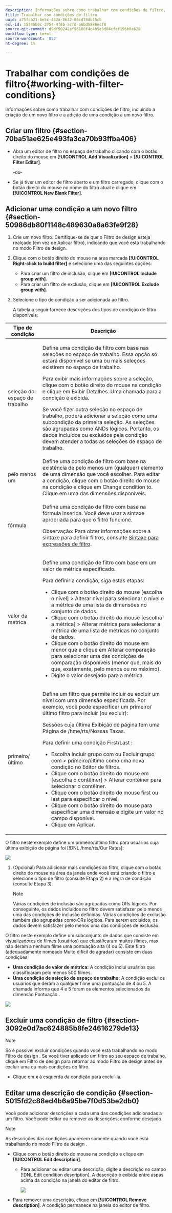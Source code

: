```yaml
---
description: Informações sobre como trabalhar com condições de filtro, incluindo a criação de um novo filtro e a adição de uma condição a um novo filtro.
title: Trabalhar com condições de filtro
uuid: a75fcb21-be5c-452a-8632-86cd78db15cb
exl-id: 15745b0c-2754-4f8b-acfd-a6bd5886ecf8
source-git-commit: d9df90242ef96188f4e4b5e6d04cfef196b0a628
workflow-type: tm+mt
source-wordcount: '852'
ht-degree: 1%

---
```


# Trabalhar com condições de filtro{#working-with-filter-conditions}

Informações sobre como trabalhar com condições de filtro, incluindo a criação de um novo filtro e a adição de uma condição a um novo filtro.

## Criar um filtro {#section-70ba51ae625e493fa3ca70b93ffba406}

* Abra um editor de filtro no espaço de trabalho clicando com o botão direito do mouse em **[!UICONTROL Add Visualization]** > **[!UICONTROL Filter Editor]**.

   -ou-

* Se já tiver um editor de filtro aberto e um filtro carregado, clique com o botão direito do mouse no nome do filtro atual e clique em **[!UICONTROL New Blank Filter]**.

## Adicionar uma condição a um novo filtro {#section-50986db80f1148c489630a8a63fe9f28}

1. Crie um novo filtro. Certifique-se de que o Filtro de design esteja realçado (em vez de Aplicar filtro), indicando que você está trabalhando no modo Filtro de design.
1. Clique com o botão direito do mouse na área marcada **[!UICONTROL Right-click to build filter]** e selecione uma das seguintes opções:

   * Para criar um filtro de inclusão, clique em **[!UICONTROL Include group with]**.
   * Para criar um filtro de exclusão, clique em **[!UICONTROL Exclude group with]**.

1. Selecione o tipo de condição a ser adicionada ao filtro.

   A tabela a seguir fornece descrições dos tipos de condição de filtro disponíveis:

<table id="table_3B35B57FF32349F09E91E8256FF1672A"> 
 <thead> 
  <tr> 
   <th colname="col1" class="entry"> Tipo de condição </th> 
   <th colname="col2" class="entry"> Descrição </th> 
  </tr>
 </thead>
 <tbody> 
  <tr> 
   <td colname="col1"> <p>seleção do espaço de trabalho </p> </td> 
   <td colname="col2"> <p>Define uma condição de filtro com base nas seleções no espaço de trabalho. Essa opção só estará disponível se uma ou mais seleções existirem no espaço de trabalho. </p> <p>Para exibir mais informações sobre a seleção, clique com o botão direito do mouse na condição e clique em <span class="uicontrol"> Exibir Detalhes</span>. Uma chamada para a condição é exibida. </p> <p>Se você fizer outra seleção no espaço de trabalho, poderá adicionar a seleção como uma subcondição da primeira seleção. As seleções são agrupadas como ANDs lógicos. Portanto, os dados incluídos ou excluídos pela condição devem atender a todas as seleções de espaço de trabalho. </p> </td> 
  </tr> 
  <tr> 
   <td colname="col1"> <p>pelo menos um </p> </td> 
   <td colname="col2">Define uma condição de filtro com base na existência de pelo menos um (qualquer) elemento de uma dimensão que você escolher. Para editar a condição, clique com o botão direito do mouse na condição e clique em <span class="uicontrol"> Change</span> condition to. Clique em uma das dimensões disponíveis. </td> 
  </tr> 
  <tr> 
   <td colname="col1"> <p>fórmula </p> </td> 
   <td colname="col2"> <p>Define uma condição de filtro com base na fórmula inserida. Você deve usar a sintaxe apropriada para que o filtro funcione. </p> <p> <p>Observação: Para obter informações sobre a sintaxe para definir filtros, consulte <a href="../../../../home/c-get-started/c-qry-lang-syntx/c-syntx-fltr-exp.md#concept-72f2563f809747a2a3cff7ec72462a15"> Sintaxe para expressões de filtro</a>. </p> </p> </td> 
  </tr> 
  <tr> 
   <td colname="col1"> <p>valor da métrica </p> </td> 
   <td colname="col2"> <p>Define uma condição de filtro com base em um valor de métrica especificado. </p> <p>Para definir a condição, siga estas etapas: 
     <ul id="ul_B69D31258A36460E94535709239CD165"> 
      <li id="li_51317A681E654DD7A9D997DF9F2F22BA">Clique com o botão direito do mouse <span class="uicontrol"> [escolha o nível]</span> &gt; <span class="uicontrol"> Alterar nível</span> para selecionar o nível e a métrica de uma lista de dimensões no conjunto de dados. </li> 
      <li id="li_975E56C335824FDCB988344952DE2E9F">Clique com o botão direito do mouse <span class="uicontrol"> [escolha a métrica]</span> &gt; <span class="uicontrol"> Alterar métrica</span> para selecionar a métrica de uma lista de métricas no conjunto de dados. </li> 
      <li id="li_D00B3AF3D8DE472C9D0E9EABBBCAAF61">Clique com o botão direito do mouse em menor que e clique em <span class="uicontrol"> Alterar comparação</span> para selecionar uma das condições de comparação disponíveis (menor que, mais do que, exatamente, pelo menos ou no máximo). </li> 
      <li id="li_3334CE0A0950448590E5442AB243F46B">Digite o valor desejado para a métrica. </li> 
     </ul> </p> </td> 
  </tr> 
  <tr> 
   <td colname="col1"> <p>primeiro/último </p> </td> 
   <td colname="col2"> <p>Define um filtro que permite incluir ou excluir um nível com uma dimensão especificada. Por exemplo, você pode especificar um primeiro/último filtro para incluir (ou excluir): </p> <p>Sessões cuja última Exibição de página tem uma Página de <span class="filepath"> /hme/rts/Nossas Taxas</span>. </p> <p>Para definir uma condição First/Last : 
     <ul id="ul_5AD916DA093844B8AC70127B1EB9BFC8"> 
      <li id="li_AB9FF22ADC8843A79856FED60B9478FA">Escolha <span class="uicontrol"> Incluir grupo com</span> ou <span class="uicontrol"> Excluir grupo com</span> &gt; <span class="uicontrol"> primeiro/último</span> como uma nova condição no Editor de filtros. </li> 
      <li id="li_92F536FCC2A74DDE97F66C6C45ACC3DC">Clique com o botão direito do mouse em <span class="uicontrol"> [escolha o contêiner]</span> &gt; <span class="uicontrol"> Alterar contêiner</span> para selecionar o contêiner. </li> 
      <li id="li_1E5DBE04ABC74D84B7C0EF6886CDB5DC">Clique com o botão direito do mouse <span class="uicontrol"> first</span> ou <span class="uicontrol"> last</span> para especificar o nível. </li> 
      <li id="li_8B73EBF5D06E4513B5F0376EB2805D1C">Clique com o botão direito do mouse para especificar uma dimensão e digite um valor no campo disponível. </li> 
      <li id="li_A9E02EF6C6004DDF9B00EB853B6E54EE">Clique em <span class="uicontrol">Aplicar</span>. </li> 
     </ul> </p> </td> 
  </tr> 
 </tbody> 
</table>

O filtro neste exemplo define um primeiro/último filtro para usuários cuja última exibição de página foi [!DNL /hme/rts/Our Rates]:

![](assets/client-fil2.png)

1. (Opcional) Para adicionar mais condições ao filtro, clique com o botão direito do mouse na área da janela onde você está criando o filtro e selecione o tipo de filtro (consulte Etapa 2) e a regra de condição (consulte Etapa 3).

   >[!NOTE]
   >
   >Várias condições de inclusão são agrupadas como ORs lógicos. Por conseguinte, os dados incluídos no filtro devem satisfazer pelo menos uma das condições de inclusão definidas. Várias condições de exclusão também são agrupadas como ORs lógicos. Para serem excluídos, os dados devem satisfazer pelo menos uma das condições de exclusão.

O filtro neste exemplo define um subconjunto de dados que consiste em visualizadores de filmes (usuários) que classificaram muitos filmes, mas não deram a nenhum filme uma pontuação alta (4 ou 5). Este filtro (adequadamente nomeado Muito difícil de agradar) consiste em duas condições:

* **Uma condição de valor de métrica:** A condição inclui usuários que classificaram pelo menos 500 filmes.
* **Uma condição de seleção de espaço de trabalho:** A condição exclui os usuários que deram a qualquer filme uma pontuação de 4 ou 5. A chamada informa que 4 e 5 foram os elementos selecionados da dimensão Pontuação .

![](assets/vis_FilterEditor_ExampleMovies.png)

## Excluir uma condição de filtro {#section-3092e0d7ac624885b8fe24616279de13}

>[!NOTE]
>
>Só é possível excluir condições quando você está trabalhando no modo Filtro de design . Se você tiver aplicado um filtro ao seu espaço de trabalho, clique em Filtro de design para retornar ao modo Filtro de design antes de excluir uma ou mais condições do filtro.

* Clique em **x** à esquerda da condição para excluí-la.

## Editar uma descrição de condição {#section-5015fd2c88ed4b6a95be7f0d53be2db0}

Você pode adicionar descrições a cada uma das condições adicionadas a um filtro. Você pode editar ou remover as descrições, conforme desejado.

>[!NOTE]
>
>As descrições das condições aparecem somente quando você está trabalhando no modo Filtro de design .

* Clique com o botão direito do mouse na condição e clique em **[!UICONTROL Edit description]**.

   * Para adicionar ou editar uma descrição, digite a descrição no campo [!DNL Edit condition description]. A descrição é exibida entre aspas acima da condição na janela do editor de filtro.

      ![](assets/vis_FilterEditor_ConditionDescription.png)

* Para remover uma descrição, clique em **[!UICONTROL Remove description]**. A condição permanece na janela do editor de filtro.
